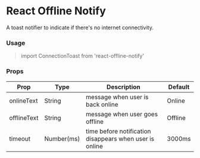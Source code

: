 # React Offline Notify

A toast notifier to indicate if there's no internet connectivity.

### Usage

> import ConnectionToast from 'react-offline-notify'

### Props

| Prop | Type | Description | Default |
| ------ | ------ | ------ | ------ |
| onlineText | String | message when user is back online | Online |
| offlineText | String | message when user goes offline | Offline |
| timeout | Number(ms) | time before notification disappears when user is online | 3000ms | 
